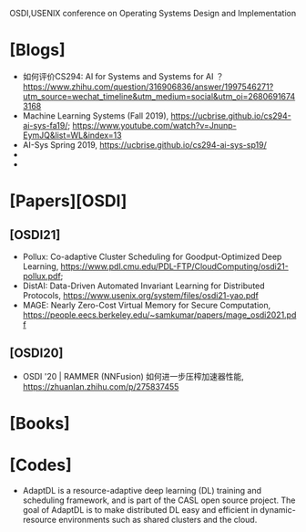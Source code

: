OSDI,USENIX conference on Operating Systems Design and Implementation

# [Blogs]
+ 如何评价CS294: AI for Systems and Systems for AI ？https://www.zhihu.com/question/316906836/answer/1997546271?utm_source=wechat_timeline&utm_medium=social&utm_oi=26806916743168
+ Machine Learning Systems (Fall 2019), https://ucbrise.github.io/cs294-ai-sys-fa19/; https://www.youtube.com/watch?v=Jnunp-EymJQ&list=WL&index=13
+ AI-Sys Spring 2019, https://ucbrise.github.io/cs294-ai-sys-sp19/
+ 
+ 

# [Papers][OSDI]

## [OSDI21]
+ Pollux: Co-adaptive Cluster Scheduling for Goodput-Optimized Deep Learning, https://www.pdl.cmu.edu/PDL-FTP/CloudComputing/osdi21-pollux.pdf; 
+ DistAI: Data-Driven Automated Invariant Learning for Distributed Protocols, https://www.usenix.org/system/files/osdi21-yao.pdf
+ MAGE: Nearly Zero-Cost Virtual Memory for Secure Computation, https://people.eecs.berkeley.edu/~samkumar/papers/mage_osdi2021.pdf

## [OSDI20]
+ OSDI '20 | RAMMER (NNFusion) 如何进一步压榨加速器性能, https://zhuanlan.zhihu.com/p/275837455


# [Books]


# [Codes]
+ AdaptDL is a resource-adaptive deep learning (DL) training and scheduling framework, and is part of the CASL open source project. The goal of AdaptDL is to make distributed DL easy and efficient in dynamic-resource environments such as shared clusters and the cloud.


